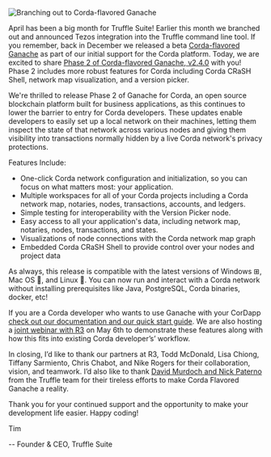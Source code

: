 ![Branching out to Corda-flavored Ganache](/img/blog/branching-out-phase-2-of-corda-flavored-ganache/chameleon-corda-truffle-blog-header.png)

April has been a big month for Truffle Suite! Earlier this month we branched out and announced Tezos integration into the Truffle command line tool. If you remember, back in December we released a beta [Corda-flavored Ganache](https://www.trufflesuite.com/blog/unwrap-the-corda-flavored-ganache-beta) as part of our initial support for the Corda platform. Today, we are excited to share [Phase 2 of Corda-flavored Ganache, v2.4.0](https://github.com/trufflesuite/ganache/releases) with you! Phase 2 includes more robust features for Corda including Corda CRaSH Shell, network map visualization, and a version picker.

We're thrilled to release Phase 2 of Ganache for Corda, an open source blockchain platform built for business applications, as this continues to lower the barrier to entry for Corda developers. These updates enable developers to easily set up a local network on their machines, letting them inspect the state of that network across various nodes and giving them visibility into transactions normally hidden by a live Corda network's privacy protections.

Features Include:

* One-click Corda network configuration and initialization, so you can focus on what matters most: your application.
* Multiple workspaces for all of your Corda projects including a Corda network map, notaries, nodes, transactions, accounts, and ledgers.
* Simple testing for interoperability with the Version Picker node.
* Easy access to all your application's data, including network map, notaries, nodes, transactions, and states.
* Visualizations of node connections with the Corda network map graph
* Embedded Corda CRaSH Shell to provide control over your nodes and project data

As always, this release is compatible with the latest versions of Windows ⊞, Mac OS 🍎, and Linux 🐧. You can now run and interact with a Corda network without installing prerequisites like Java, PostgreSQL, Corda binaries, docker, etc!

If you are a Corda developer who wants to use Ganache with your CorDapp [check out our documentation and our quick start guide](https://www.trufflesuite.com/docs/corda). We are also hosting a [joint webinar with R3](https://www.crowdcast.io/e/corda-ganache) on May 6th to demonstrate these features along with how this fits into existing Corda developer’s’ workflow.

In closing, I’d like to thank our partners at R3, Todd McDonald, Lisa Chiong, Tiffany Sarmiento, Chris Chabot, and Nike Rogers for their collaboration, vision, and teamwork. I’d also like to thank [David Murdoch and Nick Paterno](https://www.trufflesuite.com/staff) from the Truffle team for their tireless efforts to make Corda Flavored Ganache a reality.

Thank you for your continued support and the opportunity to make your development life easier. Happy coding!

Tim

-- Founder & CEO, Truffle Suite